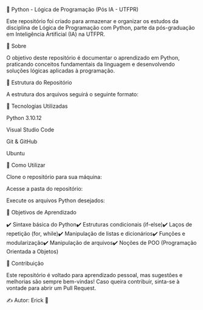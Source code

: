📌 Python - Lógica de Programação (Pós IA - UTFPR)

Este repositório foi criado para armazenar e organizar os estudos da disciplina de Lógica de Programação com Python, parte da pós-graduação em Inteligência Artificial (IA) na UTFPR.

📖 Sobre

O objetivo deste repositório é documentar o aprendizado em Python, praticando conceitos fundamentais da linguagem e desenvolvendo soluções lógicas aplicadas à programação.

📂 Estrutura do Repositório

A estrutura dos arquivos seguirá o seguinte formato:

🚀 Tecnologias Utilizadas

Python 3.10.12

Visual Studio Code

Git & GitHub

Ubuntu

🔧 Como Utilizar

Clone o repositório para sua máquina:

Acesse a pasta do repositório:

Execute os arquivos Python desejados:

📌 Objetivos de Aprendizado

✔️ Sintaxe básica do Python✔️ Estruturas condicionais (if-else)✔️ Laços de repetição (for, while)✔️ Manipulação de listas e dicionários✔️ Funções e modularização✔️ Manipulação de arquivos✔️ Noções de POO (Programação Orientada a Objetos)

📢 Contribuição

Este repositório é voltado para aprendizado pessoal, mas sugestões e melhorias são sempre bem-vindas! Caso queira contribuir, sinta-se à vontade para abrir um Pull Request.

✍️ Autor: Erick 🚀

